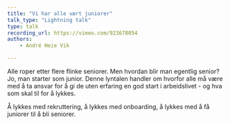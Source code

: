 ```yaml
---
title: "Vi har alle vært juniorer"
talk_type: "Lightning talk"
type: talk
recording_url: https://vimeo.com/923678054
authors:
    - André Heie Vik

---
```

Alle roper etter flere flinke seniorer. Men hvordan blir man egentlig senior? Jo, man starter som junior. Denne lyntalen handler om hvorfor alle må være med å ta ansvar for å gi de uten erfaring en god start i arbeidslivet - og hva som skal til for å lykkes.

Å lykkes med rekruttering, å lykkes med onboarding, å lykkes med å få juniorer til å bli seniorer.

